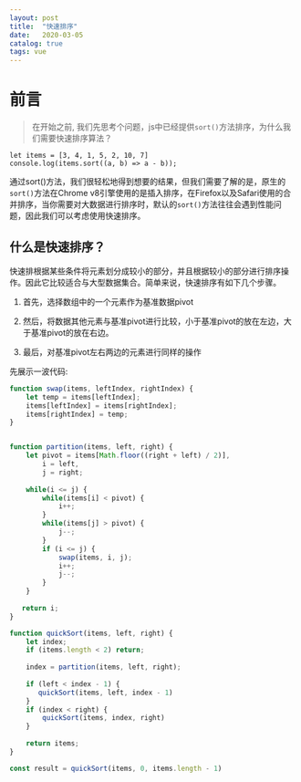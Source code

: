 ```yaml
---
layout: post
title:  "快速排序"
date:   2020-03-05
catalog: true
tags: vue
---
```


# 前言

> 在开始之前, 我们先思考个问题，js中已经提供`sort()`方法排序，为什么我们需要快速排序算法？



```
let items = [3, 4, 1, 5, 2, 10, 7]
console.log(items.sort((a, b) => a - b));
```

通过sort()方法，我们很轻松地得到想要的结果，但我们需要了解的是，原生的`sort()`方法在Chrome v8引擎使用的是插入排序，在Firefox以及Safari使用的合并排序，当你需要对大数据进行排序时，默认的`sort()`方法往往会遇到性能问题，因此我们可以考虑使用快速排序。

## 什么是快速排序？

快速排根据某些条件将元素划分成较小的部分，并且根据较小的部分进行排序操作。因此它比较适合与大型数据集合。简单来说，快速排序有如下几个步骤。



1. 首先，选择数组中的一个元素作为基准数据pivot

2. 然后，将数据其他元素与基准pivot进行比较，小于基准pivot的放在左边，大于基准pivot的放在右边。

3. 最后，对基准pivot左右两边的元素进行同样的操作


先展示一波代码:

```js
function swap(items, leftIndex, rightIndex) {
    let temp = items[leftIndex];
    items[leftIndex] = items[rightIndex];
    items[rightIndex] = temp;
}


function partition(items, left, right) {
    let pivot = items[Math.floor((right + left) / 2)],
        i = left,
        j = right;
    
    while(i <= j) {
        while(items[i] < pivot) {
            i++;
        }
        while(items[j] > pivot) {
            j--;
        }
        if (i <= j) {
            swap(items, i, j);
            i++;
            j--;
        }    
    }
    
   return i;
}

function quickSort(items, left, right) {
    let index;
    if (items.length < 2) return;
    
    index = partition(items, left, right);
    
    if (left < index - 1) {
       quickSort(items, left, index - 1)
    }
    if (index < right) {
        quickSort(items, index, right)
    }        
    
    return items;    
}

const result = quickSort(items, 0, items.length - 1)
```


